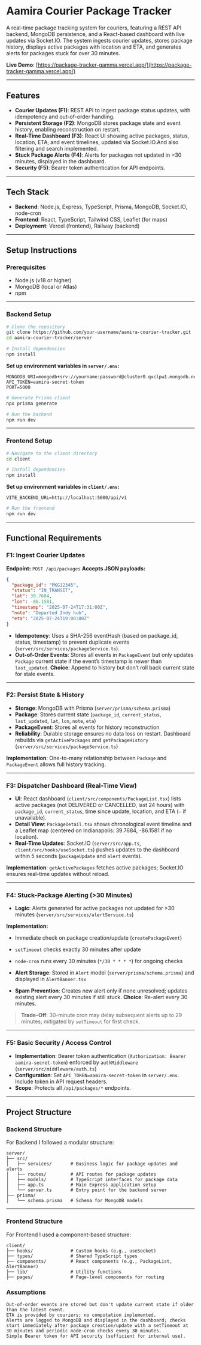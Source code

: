 # Aamira Courier Package Tracker

A real-time package tracking system for couriers, featuring a REST API backend, MongoDB persistence, and a React-based dashboard with live updates via Socket.IO. The system ingests courier updates, stores package history, displays active packages with location and ETA, and generates alerts for packages stuck for over 30 minutes.

**Live Demo**: [https://package-tracker-gamma.vercel.app/](https://package-tracker-gamma.vercel.app/)

---

## Features

* **Courier Updates (F1)**: REST API to ingest package status updates, with idempotency and out-of-order handling.
* **Persistent Storage (F2)**: MongoDB stores package state and event history, enabling reconstruction on restart.
* **Real-Time Dashboard (F3)**: React UI showing active packages, status, location, ETA, and event timelines, updated via Socket.IO.And also filtering and search implemented.
* **Stuck Package Alerts (F4)**: Alerts for packages not updated in >30 minutes, displayed in the dashboard.
* **Security (F5)**: Bearer token authentication for API endpoints.

---

## Tech Stack

* **Backend**: Node.js, Express, TypeScript, Prisma, MongoDB, Socket.IO, node-cron
* **Frontend**: React, TypeScript, Tailwind CSS, Leaflet (for maps)
* **Deployment**: Vercel (frontend), Railway (backend)

---

## Setup Instructions

### Prerequisites

* Node.js (v18 or higher)
* MongoDB (local or Atlas)
* npm

---

### Backend Setup

```bash
# Clone the repository
git clone https://github.com/your-username/aamira-courier-tracker.git
cd aamira-courier-tracker/server

# Install dependencies
npm install
```

**Set up environment variables in `server/.env`:**

```
MONGODB_URI=mongodb+srv://yourname:password@cluster0.qxclpw1.mongodb.net/test?
API_TOKEN=aamira-secret-token
PORT=5000
```

```bash
# Generate Prisma client
npx prisma generate

# Run the backend
npm run dev
```

---

### Frontend Setup

```bash
# Navigate to the client directory
cd client

# Install dependencies
npm install
```

**Set up environment variables in `client/.env`:**

```
VITE_BACKEND_URL=http://localhost:5000/api/v1
```

```bash
# Run the frontend
npm run dev
```

---

## Functional Requirements

### F1: Ingest Courier Updates

**Endpoint:** `POST /api/packages`
**Accepts JSON payloads:**

```json
{
  "package_id": "PKG12345",
  "status": "IN_TRANSIT",
  "lat": 39.7684,
  "lon": -86.1581,
  "timestamp": "2025-07-24T17:31:00Z",
  "note": "Departed Indy hub",
  "eta": "2025-07-24T19:00:00Z"
}
```

* **Idempotency**: Uses a SHA-256 eventHash (based on package\_id, status, timestamp) to prevent duplicate events (`server/src/services/packageService.ts`).
* **Out-of-Order Events**: Stores all events in `PackageEvent` but only updates `Package` current state if the event’s timestamp is newer than `last_updated`.
  **Choice**: Append to history but don’t roll back current state for stale events.

---

### F2: Persist State & History

* **Storage**: MongoDB with Prisma (`server/prisma/schema.prisma`)
* **Package**: Stores current state (`package_id`, `current_status`, `last_updated`, `lat`, `lon`, `note`, `eta`)
* **PackageEvent**: Stores all events for history reconstruction
* **Reliability**: Durable storage ensures no data loss on restart. Dashboard rebuilds via `getActivePackages` and `getPackageHistory` (`server/src/services/packageService.ts`)

**Implementation**: One-to-many relationship between `Package` and `PackageEvent` allows full history tracking.

---

### F3: Dispatcher Dashboard (Real-Time View)

* **UI**: React dashboard (`client/src/components/PackageList.tsx`) lists active packages (not DELIVERED or CANCELLED, last 24 hours) with `package_id`, `current_status`, time since update, location, and ETA (`—` if unavailable).
* **Detail View**: `PackageDetail.tsx` shows chronological event timeline and a Leaflet map (centered on Indianapolis: 39.7684, -86.1581 if no location).
* **Real-Time Updates**: Socket.IO (`server/src/app.ts`, `client/src/hooks/useSocket.ts`) pushes updates to the dashboard within 5 seconds (`packageUpdate` and `alert` events).

**Implementation**: `getActivePackages` fetches active packages; Socket.IO ensures real-time updates without reload.

---

### F4: Stuck-Package Alerting (>30 Minutes)

* **Logic**: Alerts generated for active packages not updated for >30 minutes (`server/src/services/alertService.ts`)

**Implementation:**

* Immediate check on package creation/update (`createPackageEvent`)

* `setTimeout` checks exactly 30 minutes after update

* `node-cron` runs every 30 minutes (`*/30 * * * *`) for ongoing checks

* **Alert Storage**: Stored in `Alert` model (`server/prisma/schema.prisma`) and displayed in `AlertBanner.tsx`

* **Spam Prevention**: Creates new alert only if none unresolved; updates existing alert every 30 minutes if still stuck.
  **Choice**: Re-alert every 30 minutes.

> **Trade-Off**: 30-minute cron may delay subsequent alerts up to 29 minutes; mitigated by `setTimeout` for first check.

---

### F5: Basic Security / Access Control

* **Implementation**: Bearer token authentication (`Authorization: Bearer aamira-secret-token`) enforced by `authMiddleware` (`server/src/middleware/auth.ts`)
* **Configuration**: Set `API_TOKEN=aamira-secret-token` in `server/.env`. Include token in API request headers.
* **Scope**: Protects all `/api/packages/*` endpoints.

---

## Project Structure

### Backend Structure

For Backend I followed a modular structure:

```
server/
├── src/
│   ├── services/       # Business logic for package updates and alerts
│   ├── routes/         # API routes for package updates
│   ├── models/         # TypeScript interfaces for package data
│   ├── app.ts          # Main Express application setup
│   └── server.ts       # Entry point for the backend server
├── prisma/
│   └── schema.prisma   # Schema for MongoDB models
```

---

### Frontend Structure

For Frontend I used a component-based structure:

```
client/
├── hooks/              # Custom hooks (e.g., useSocket)
├── types/              # Shared TypeScript types
├── components/         # React components (e.g., PackageList, AlertBanner)
├── lib/                # Utility functions
├── pages/              # Page-level components for routing
```


### Assumptions

```
Out-of-order events are stored but don't update current state if older than the latest event.
ETA is provided by couriers; no computation implemented.
Alerts are logged to MongoDB and displayed in the dashboard; checks start immediately after package creation/update with a setTimeout at 30 minutes and periodic node-cron checks every 30 minutes.
Simple Bearer token for API security (sufficient for internal use).
```



